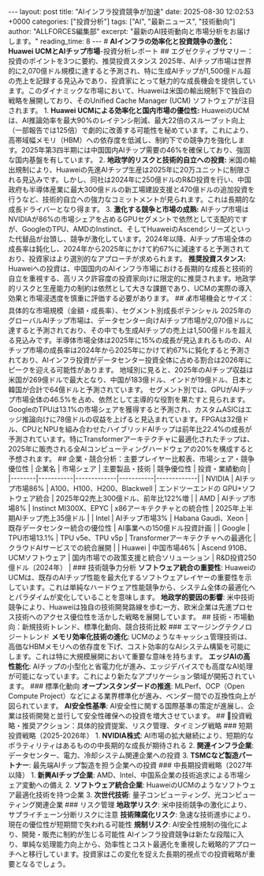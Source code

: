 --- layout: post title: "AIインフラ投資競争が加速" date: 2025-08-30 12:02:53 +0000 categories: ["投資分析"] tags: ["AI", "最新ニュース", "技術動向"] author: "ALLFORCES編集部" excerpt: "最新のAI技術動向と市場分析をお届けします。" reading_time: 8 --- # **AIインフラの効率化と投資競争の激化：Huawei UCMとAIチップ市場**-投資分析レポート ## エグゼクティブサマリー：投資のポイントを3つに要約、推奨投資スタンス 2025年、AIチップ市場は世界的に2,070億ドル規模に達すると予測され、特に生成AIチップが1,500億ドル超の売上を記録する見込みであり、投資家にとって魅力的な成長機会を提供しています。このダイナミックな市場において、Huaweiは米国の輸出規制下で独自の戦略を展開しており、そのUnified Cache Manager (UCM) ソフトウェアが注目されます。 1. **Huawei UCMによる効率化と国内市場の優位性:** HuaweiのUCMは、AI推論効率を最大90%のレイテンシ削減、最大22倍のスループット向上（一部報告では125倍）で劇的に改善する可能性を秘めています。これにより、高帯域幅メモリ（HBM）への依存度を低減し、制約下での競争力を強化します。2025年第3四半期には中国国内AIチップ需要の46%を確保しており、強固な国内基盤を有しています。 2. **地政学的リスクと技術的自立への投資:** 米国の輸出規制により、Huaweiの先進AIチップ生産は2025年に20万ユニットに制限される見込みです。しかし、同社は2024年に250億ドルのR&D投資を行い、中国政府も半導体産業に最大300億ドルの新工場建設支援と470億ドルの追加投資を行うなど、技術的自立への強力なコミットメントが見られます。これは長期的な成長ドライバーとなり得ます。 3. **激化する競争と市場の成熟:** AIチップ市場はNVIDIAが86%の市場シェアを占めるGPUセグメントで依然として支配的ですが、GoogleのTPU、AMDのInstinct、そしてHuaweiのAscendシリーズといった代替品が台頭し、競争が激化しています。2024年以降、AIチップ市場全体の成長率は鈍化し、2024年から2025年にかけて約67%に減速すると予測されており、投資家はより選別的なアプローチが求められます。 **推奨投資スタンス:** Huaweiへの投資は、中国国内のAIインフラ市場における長期的な成長と技術的自立を重視する、高リスク許容度の投資家向けに限定的に推奨されます。地政学的リスクと生産能力の制約は依然として大きな課題であり、UCMの実際の導入効果と市場浸透度を慎重に評価する必要があります。 ## 💰市場機会とサイズ：具体的な市場規模（金額・成長率）、セグメント別成長ポテンシャル 2025年のグローバルAIチップ市場は、データセンター向けAIチップ市場が2,070億ドルに達すると予測されており、その中でも生成AIチップの売上は1,500億ドルを超える見込みです。半導体市場全体は2025年に15%の成長が見込まれるものの、AIチップ市場の成長率は2024年から2025年にかけて約67%に鈍化すると予測されており、AIインフラ投資がデータセンター投資全体に占める割合は2026年にピークを迎える可能性があります。 地域別に見ると、2025年のAIチップ収益は米国が269億ドルで最大となり、中国が183億ドル、インドが19億ドル、日本と韓国が合計で64億ドルと予測されています。 セグメント別では、GPUがAIチップ市場全体の46.5%を占め、依然として主導的な役割を果たすと見られます。GoogleのTPUは13.1%の市場シェアを獲得すると予測され、カスタムASICはエッジ推論向けに78億ドルの収益を上げると見込まれています。FPGAは32億ドル、CPUとNPUを組み合わせたハイブリッドAIチップは前年比22.4%の成長が予測されています。特にTransformerアーキテクチャに最適化されたチップは、2025年に販売される全AIコンピューティングハードウェアの20%を構成すると予想されます。 ## 企業・競合分析：主要プレイヤー比較表、市場シェア・競争優位性 | 企業名 | 市場シェア | 主要製品・技術 | 競争優位性 | 投資・業績動向 | |--------|-----------|-------------|-----------|-------------| | NVIDIA | AIチップ市場86% | A100、H100、H200、Blackwell | エンドツーエンドの GPU+ソフトウェア統合 | 2025年Q2売上300億ドル、前年比122%増 | | AMD | AIチップ市場8% | Instinct MI300X、EPYC | x86アーキテクチャとの統合性 | 2025年上半期AIチップ売上35億ドル | | Intel | AIチップ市場3% | Habana Gaudi、Xeon | 既存データセンター統合の優位性 | AI事業への150億ドル投資計画 | | Google | TPU市場13.1% | TPU v5e、TPU v5p | Transformerアーキテクチャへの最適化 | クラウドAIサービスでの統合展開 | | Huawei | 中国市場46% | Ascend 910B、UCMソフトウェア | 国内市場での政策支援と統合ソリューション | R&D投資250億ドル（2024年） | ### 技術競争力分析 **ソフトウェア統合の重要性**: HuaweiのUCMは、既存のAIチップ性能を最大化するソフトウェアレイヤーの重要性を示しています。これは単純なハードウェア性能競争から、システム全体の最適化へとパラダイムが変化していることを意味します。 **地政学的要因の影響**: 米中技術競争により、Huaweiは独自の技術開発路線を歩む一方、欧米企業は先進プロセス技術へのアクセス優位性を活かした戦略を展開しています。 ## 技術・市場動向：新規技術トレンド、標準化動向、競合技術比較 ### エマージングテクノロジートレンド **メモリ効率化技術の進化**: UCMのようなキャッシュ管理技術は、高価なHBMメモリへの依存度を下げ、コスト効率的なAIシステム構築を可能にします。これは特に大規模展開において重要な意味を持ちます。 **エッジAIの高性能化**: AIチップの小型化と省電力化が進み、エッジデバイスでも高度なAI処理が可能になっています。これにより新たなアプリケーション領域が開拓されています。 ### 標準化動向 **オープンスタンダードの推進**: MLPerf、OCP（Open Compute Project）などによる業界標準化が進み、ベンダー間での互換性向上が図られています。 **AI安全性基準**: AI安全性に関する国際基準の策定が進展し、企業は技術開発と並行して安全性確保への投資を増大させています。 ## 💼投資戦略・推奨アクション：具体的投資提案、リスク管理、タイミング戦略 ### 短期投資戦略（2025-2026年） 1. **NVIDIA株式**: AI市場の拡大継続により、短期的なボラティリティはあるものの中長期的な成長が期待される 2. **関連インフラ企業**: データセンター、電力、冷却システム関連企業への投資 3. **TSMCなど製造パートナー**: 最先端AIチップ製造を担う企業への投資 ### 中長期投資戦略（2027年以降） 1. **新興AIチップ企業**: AMD、Intel、中国系企業の技術追求による市場シェア変動への備え 2. **ソフトウェア統合企業**: HuaweiのUCMのようなソフトウェア最適化技術を持つ企業 3. **次世代技術**: 量子コンピューティング、光コンピューティング関連企業 ### リスク管理 **地政学リスク**: 米中技術競争の激化により、サプライチェーン分断リスクに注意 **技術陳腐化リスク**: 急速な技術進歩により、現在の優位性が短期間で失われる可能性 **規制リスク**: AI安全性規制の強化により、開発・販売に制約が生じる可能性 AIインフラ投資競争は新たな段階に入り、単純な処理能力向上から、効率性とコスト最適化を重視した戦略的アプローチへと移行しています。投資家はこの変化を捉えた長期的視点での投資戦略が重要となるでしょう。
